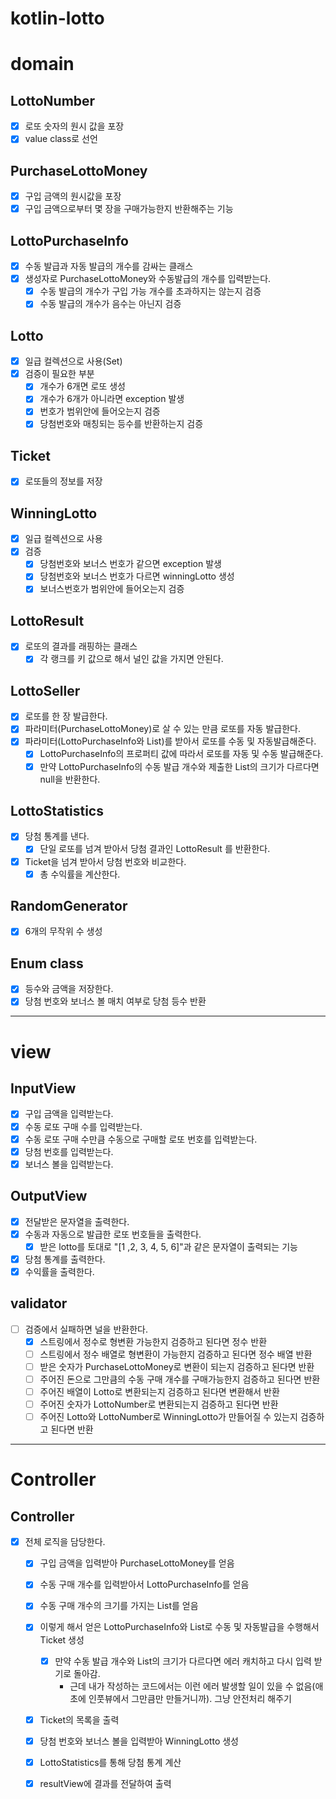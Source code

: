 # kotlin-lotto

# domain
## LottoNumber
- [X] 로또 숫자의 원시 값을 포장
- [X] value class로 선언

## PurchaseLottoMoney
- [X] 구입 금액의 원시값을 포장
- [X] 구입 금액으로부터 몇 장을 구매가능한지 반환해주는 기능

## LottoPurchaseInfo
- [X] 수동 발급과 자동 발급의 개수를 감싸는 클래스
- [X] 생성자로 PurchaseLottoMoney와 수동발급의 개수를 입력받는다.
  - [X] 수동 발급의 개수가 구입 가능 개수를 초과하지는 않는지 검증
  - [X] 수동 발급의 개수가 음수는 아닌지 검증

## Lotto
- [X] 일급 컬렉션으로 사용(Set)
- [X] 검증이 필요한 부분
  - [X] 개수가 6개면 로또 생성
  - [X] 개수가 6개가 아니라면 exception 발생
  - [X] 번호가 범위안에 들어오는지 검증
  - [X] 당첨번호와 매칭되는 등수를 반환하는지 검증

## Ticket
- [X] 로또들의 정보를 저장

## WinningLotto
- [X] 일급 컬렉션으로 사용
- [X] 검증
  - [X] 당첨번호와 보너스 번호가 같으면 exception 발생
  - [X] 당첨번호와 보너스 번호가 다르면 winningLotto 생성
  - [X] 보너스번호가 범위안에 들어오는지 검증

## LottoResult
- [X] 로또의 결과를 래핑하는 클래스
  - [X] 각 랭크를 키 값으로 해서 널인 값을 가지면 안된다. 

## LottoSeller
- [X] 로또를 한 장 발급한다.
- [X] 파라미터(PurchaseLottoMoney)로 살 수 있는 만큼 로또를 자동 발급한다.
- [X] 파라미터(LottoPurchaseInfo와 List<Lotto>)를 받아서 로또를 수동 및 자동발급해준다.
  - [X] LottoPurchaseInfo의 프로퍼티 값에 따라서 로또를 자동 및 수동 발급해준다.
  - [X] 만약 LottoPurchaseInfo의 수동 발급 개수와 제출한 List<Lotto>의 크기가 다르다면 null을 반환한다.

## LottoStatistics
- [X] 당첨 통계를 낸다.
  - [X] 단일 로또를 넘겨 받아서 당첨 결과인 LottoResult 를 반환한다.
- [X] Ticket을 넘겨 받아서 당첨 번호와 비교한다.
  - [X] 총 수익률을 계산한다.

## RandomGenerator
- [X] 6개의 무작위 수 생성

## Enum class
- [X] 등수와 금액을 저장한다.
- [X] 당첨 번호와 보너스 볼 매치 여부로 당첨 등수 반환

---

# view
## InputView
- [X] 구입 금액을 입력받는다.
- [X] 수동 로또 구매 수를 입력받는다.
- [X] 수동 로또 구매 수만큼 수동으로 구매할 로또 번호를 입력받는다.
- [X] 당첨 번호를 입력받는다.
- [X] 보너스 볼을 입력받는다.

## OutputView
- [X] 전달받은 문자열을 출력한다.
- [X] 수동과 자동으로 발급한 로또 번호들을 출력한다.
  - [X] 받은 lotto를 토대로 "[1 ,2, 3, 4, 5, 6]"과 같은 문자열이 출력되는 기능
- [X] 당첨 통계를 출력한다.
- [X] 수익률을 출력한다.

## validator 
- [ ] 검증에서 실패하면 널을 반환한다.
  - [X] 스트링에서 정수로 형변환 가능한지 검증하고 된다면 정수 반환
  - [ ] 스트링에서 정수 배열로 형변환이 가능한지 검증하고 된다면 정수 배열 반환
  - [ ] 받은 숫자가 PurchaseLottoMoney로 변환이 되는지 검증하고 된다면 반환
  - [ ] 주어진 돈으로 그만큼의 수동 구매 개수를 구매가능한지 검증하고 된다면 반환
  - [ ] 주어진 배열이 Lotto로 변환되는지 검증하고 된다면 변환해서 반환
  - [ ] 주어진 숫자가 LottoNumber로 변환되는지 검증하고 된다면 반환
  - [ ] 주어진 Lotto와 LottoNumber로 WinningLotto가 만들어질 수 있는지 검증하고 된다면 반환
---

# Controller
## Controller
- [X] 전체 로직을 담당한다.
  - [X] 구입 금액을 입력받아 PurchaseLottoMoney를 얻음
  - [X] 수동 구매 개수를 입력받아서 LottoPurchaseInfo를 얻음
  - [X] 수동 구매 개수의 크기를 가지는 List<Lotto>를 얻음
  - [X] 이렇게 해서 얻은 LottoPurchaseInfo와 List<Lotto>로 수동 및 자동발급을 수행해서 Ticket 생성
    - [X] 만약 수동 발급 개수와 List<Lotto>의 크기가 다르다면 에러 캐치하고 다시 입력 받기로 돌아감. 
      - 근데 내가 작성하는 코드에서는 이런 에러 발생할 일이 있을 수 없음(애초에 인풋뷰에서 그만큼만 만들거니까). 그냥 안전처리 해주기
  - [X] Ticket의 목록을 출력
  - [X] 당첨 번호와 보너스 볼을 입력받아 WinningLotto 생성
  - [X] LottoStatistics를 통해 당첨 통계 계산
  - [X] resultView에 결과를 전달하여 출력




